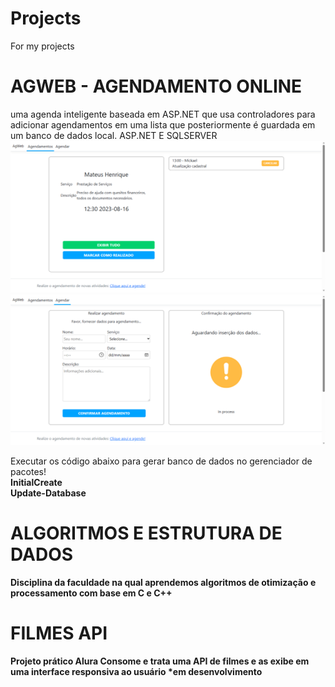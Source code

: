 # Projects
For my projects

# AGWEB - AGENDAMENTO ONLINE
uma agenda inteligente baseada em ASP.NET que usa controladores para adicionar agendamentos em uma lista que posteriormente é guardada em um banco de dados local.
ASP.NET E SQLSERVER<br>
![Exemplo de imagem](https://github.com/MateusGandi/Projects/blob/main/AgWeb/tela_ag.png)
![Exemplo de imagem](https://github.com/MateusGandi/Projects/blob/main/AgWeb/tela_ag_02.png)<br>
<link href="http://mateusgandi-001-site1.atempurl.com/">

Executar os código abaixo para gerar banco de dados no gerenciador de pacotes!<br>
<b>InitialCreate<br>
Update-Database

# ALGORITMOS E ESTRUTURA DE DADOS
Disciplina da faculdade na qual aprendemos algoritmos de otimização e processamento com base em C e C++

# FILMES API
Projeto prático Alura 
Consome e trata uma API de filmes e as exibe em uma interface responsiva ao usuário
*em desenvolvimento
